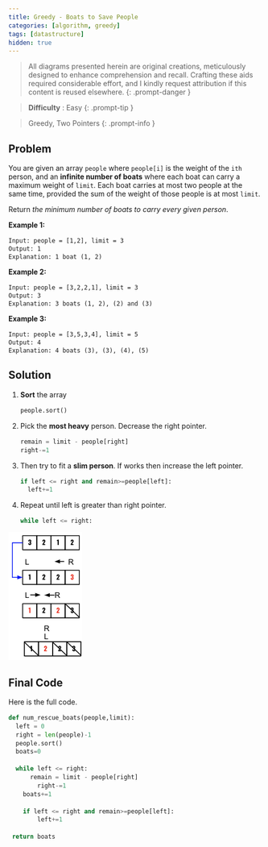 ```yaml
---
title: Greedy - Boats to Save People
categories: [algorithm, greedy]
tags: [datastructure]
hidden: true
---
```


> All diagrams presented herein are original creations, meticulously designed to enhance comprehension and recall. Crafting these aids required considerable effort, and I kindly request attribution if this content is reused elsewhere.
{: .prompt-danger }

> **Difficulty** :  Easy
{: .prompt-tip }

> Greedy, Two Pointers
{: .prompt-info }

## Problem

You are given an array `people` where `people[i]` is the weight of the `ith` person, and an **infinite number of boats** where each boat can carry a maximum weight of `limit`. Each boat carries at most two people at the same time, provided the sum of the weight of those people is at most `limit`.

Return *the minimum number of boats to carry every given person*.

**Example 1:**

```
Input: people = [1,2], limit = 3
Output: 1
Explanation: 1 boat (1, 2)
```

**Example 2:**

```
Input: people = [3,2,2,1], limit = 3
Output: 3
Explanation: 3 boats (1, 2), (2) and (3)
```

**Example 3:**

```
Input: people = [3,5,3,4], limit = 5
Output: 4
Explanation: 4 boats (3), (3), (4), (5)
```

## Solution

1. **Sort** the array 

   ```python 
   people.sort()
   ```

   

2. Pick the **most heavy** person. Decrease the right pointer.

   ```python
   remain = limit - people[right]
   right-=1
   ```

   

3. Then try to fit a **slim person**. If works then increase the left pointer.

   ```python
   if left <= right and remain>=people[left]:
     left+=1
   ```

   

4. Repeat until left is greater than right pointer.

   ```python
   while left <= right:
   ```



![image-20240517164126601](../assets/img/image-20240517164126601.png)

## Final Code

Here is the full code.

```python
def num_rescue_boats(people,limit):
  left = 0
  right = len(people)-1 
  people.sort()
  boats=0
  
  while left <= right:
	  remain = limit - people[right]
		right-=1
    boats+=1
    
    if left <= right and remain>=people[left]:
  		left+=1
    
 return boats
  
```
